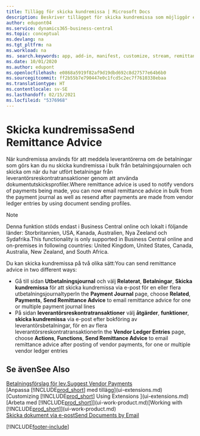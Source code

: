 ```yaml
---
title: Tillägg för skicka kundremissa | Microsoft Docs
description: Beskriver tillägget för skicka kundremissa som möjliggör e-post och skicka om kundremissa från betalningsjournalen och leverantörsreskontratransaktionerna.
author: edupont04
ms.service: dynamics365-business-central
ms.topic: conceptual
ms.devlang: na
ms.tgt_pltfrm: na
ms.workload: na
ms. search.keywords: app, add-in, manifest, customize, stream, remittance, advice
ms.date: 10/01/2020
ms.author: edupont
ms.openlocfilehash: e0868a5919f82af9d19dbd692c8d27577e64b6b0
ms.sourcegitcommit: ff2b55b7e790447e0c1fcd5c2ec7f7610338ebaa
ms.translationtype: HT
ms.contentlocale: sv-SE
ms.lasthandoff: 02/15/2021
ms.locfileid: "5376968"
---
```

# <a name="send-remittance-advice"></a><span data-ttu-id="797d7-103">Skicka kundremissa</span><span class="sxs-lookup"><span data-stu-id="797d7-103">Send Remittance Advice</span></span>

<span data-ttu-id="797d7-104">När kundremissa används för att meddela leverantörerna om de betalningar som görs kan du nu skicka kundremissa i bulk från betalningsjournalen och skicka om när du har utfört betalningar från leverantörsreskontratransaktioner genom att använda dokumentutskicksprofiler.</span><span class="sxs-lookup"><span data-stu-id="797d7-104">Where remittance advice is used to notify vendors of payments being made, you can now email remittance advice in bulk from the payment journal as well as resend after payments are made from vendor ledger entries by using document sending profiles.</span></span>

> [!NOTE]
> <span data-ttu-id="797d7-105">Denna funktion stöds endast i Business Central online och lokalt i följande länder: Storbritannien, USA, Kanada, Australien, Nya Zeeland och Sydafrika.</span><span class="sxs-lookup"><span data-stu-id="797d7-105">This functionality is only supported in Business Central online and on-premises in following countries: United Kingdom, United States, Canada, Australia, New Zealand, and South Africa.</span></span>  

<span data-ttu-id="797d7-106">Du kan skicka kundremissa på två olika sätt:</span><span class="sxs-lookup"><span data-stu-id="797d7-106">You can send remittance advice in two different ways:</span></span>

* <span data-ttu-id="797d7-107">Gå till sidan **Utbetalningsjournal** och välj **Relaterat**, **Betalningar**, **Skicka kundremissa** för att skicka kundremissa via e-post för en eller flera utbetalningsjournaltyper</span><span class="sxs-lookup"><span data-stu-id="797d7-107">In the **Payment Journal** page, choose **Related**, **Payments**, **Send Remittance Advice** to email remittance advice for one or multiple payment journal lines</span></span>
* <span data-ttu-id="797d7-108">På sidan **leverantörsreskontratransaktioner** välj **åtgärder**, **funktioner**, **skicka kundremissa** via e-post efter bokföring av leverantörsbetalningar, för en av flera leverantörsreskontratransaktioner</span><span class="sxs-lookup"><span data-stu-id="797d7-108">In the **Vendor Ledger Entries** page, choose **Actions**, **Functions**, **Send Remittance Advice** to email remittance advice after posting of vendor payments, for one or multiple vendor ledger entries</span></span>

## <a name="see-also"></a><span data-ttu-id="797d7-109">Se även</span><span class="sxs-lookup"><span data-stu-id="797d7-109">See Also</span></span>

[<span data-ttu-id="797d7-110">Betalningsförslag för lev.</span><span class="sxs-lookup"><span data-stu-id="797d7-110">Suggest Vendor Payments</span></span>](payables-how-suggest-vendor-payments.md)  
<span data-ttu-id="797d7-111">[Anpassa [!INCLUDE[prod_short](includes/prod_short.md)] med tillägg](ui-extensions.md)</span><span class="sxs-lookup"><span data-stu-id="797d7-111">[Customizing [!INCLUDE[prod_short](includes/prod_short.md)] Using Extensions ](ui-extensions.md)</span></span>  
<span data-ttu-id="797d7-112">[Arbeta med [!INCLUDE[prod_short](includes/prod_short.md)]](ui-work-product.md)</span><span class="sxs-lookup"><span data-stu-id="797d7-112">[Working with [!INCLUDE[prod_short](includes/prod_short.md)]](ui-work-product.md)</span></span>  
[<span data-ttu-id="797d7-113">Skicka dokument via e-post</span><span class="sxs-lookup"><span data-stu-id="797d7-113">Send Documents by Email</span></span>](ui-how-send-documents-email.md)  


[!INCLUDE[footer-include](includes/footer-banner.md)]